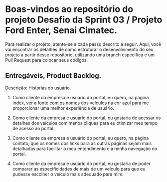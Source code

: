 # Boas-vindos ao repositório do projeto Desafio da Sprint 03 / Projeto Ford Enter, Senai Cimatec.

Para realizar o projeto, atente-se a cada passo descrito a seguir.
Aqui, você vai encontrar os detalhes de como estruturar o desenvolvimento do seu projeto a partir desse repositório, utilizando uma branch específica e um Pull Request para colocar seus códigos.

## Entregáveis, Product Backlog.

Descrição: Historias do usuário.

1. Como cliente da empresa e usuário do portal, eu quero, na página index, ver a fonte com os nomes
dos veículos na cor azul para me proporcionar uma melhor experiência de usuário.

2. Como cliente da empresa e usuário do portal, eu gostaria de acessar os detalhes dos veículos com
menos cliques para eu otimizar meu tempo de acesso ao portal.

3. Como cliente da empresa e usuário do portal, eu quero, na página contato, que os nomes dos links
para as outras páginas sejam mais detalhadas para facilitar o meu entendimento e a minha
navegação no portal.

4. Como cliente da empresa e usuário do portal, eu gostaria de poder comparar as especificidades de
mais de um veículo para que eu pudesse escolher o veículo mais adequado para mim.
